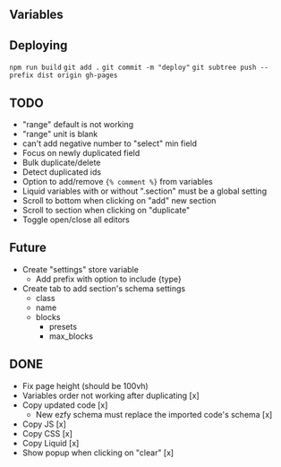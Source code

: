 ## Variables

## Deploying

`npm run build`
`git add .`
`git commit -m "deploy"`
`git subtree push --prefix dist origin gh-pages`

## TODO

- "range" default is not working
- "range" unit is blank
- can't add negative number to "select" min field
- Focus on newly duplicated field
- Bulk duplicate/delete
- Detect duplicated ids
- Option to add/remove `{% comment %}` from variables
- Liquid variables with or without ".section" must be a global setting
- Scroll to bottom when clicking on "add" new section
- Scroll to section when clicking on "duplicate"
- Toggle open/close all editors

## Future

- Create "settings" store variable
  - Add prefix with option to include {type}
- Create tab to add section's schema settings
  - class
  - name
  - blocks
    - presets
    - max_blocks

## DONE

- Fix page height (should be 100vh)
- Variables order not working after duplicating [x]
- Copy updated code [x]
  - New ezfy schema must replace the imported code's schema [x]
- Copy JS [x]
- Copy CSS [x]
- Copy Liquid [x]
- Show popup when clicking on "clear" [x]
